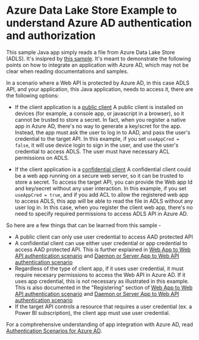 # Azure Data Lake Store Example to understand Azure AD authentication and authorization

This sample Java app simply reads a file from Azure Data Lake Store (ADLS). It's insipred by [this sample](https://github.com/Azure-Samples/data-lake-store-java-upload-download-get-started/). It's meant to demonstrate the following points on how to integrate an application with Azure AD, which may not be clear when reading documentations and samples. 

In a scenario where a Web API is protected by Azure AD, in this case ADLS API, and your application, this Java application, needs to access it, there are the following options:

* If the client application is a [public client](https://tools.ietf.org/html/rfc6749#section-2.1)
A public client is installed on devices (for example, a console app, or javascript in a browser), so it cannot be trusted to store a secret.  In fact, when you register a native app in Azure AD, there's no way to generate a key/scret for the app.  Instead, the app must ask the user to log in to AAD, and pass the user's credential to the target API.  In this example, if you set ```useAppCred = false```, it will use device login to sign in the user, and use the user's credential to access ADLS.  The user must have necessary ACL permissions on ADLS.

* If the client application is a [confidential client](https://tools.ietf.org/html/rfc6749#section-2.1)
A confidential client could be a web app running on a secure web server, so it can be trusted to store a secret.  To access the target API, you can provide the Web app Id and key/secret without any user interaction.  In this example, if you set ```useAppCred = true```, and if you add ACL to allow the registered web app to access ADLS, this app will be able to read the file in ADLS without any user log in.  In this case, when you register the client web app, there's no need to specify required permissions to access ADLS API in Azure AD.  

So here are a few things that can be learned from this sample - 

* A public client can only use user credential to access AAD protected API
* A confidential client can use either user credential or app credential to access AAD protected API.  This is further explained in [Web App to Web API authentication scenario](https://docs.microsoft.com/en-us/azure/active-directory/develop/active-directory-authentication-scenarios#web-application-to-web-api) and [Daemon or Server App to Web API authentication scenario](https://docs.microsoft.com/en-us/azure/active-directory/develop/active-directory-authentication-scenarios#daemon-or-server-application-to-web-api)
* Regardless of the type of client app, if it uses user credential, it must require necesary permissions to access the Web API in Azure AD. If it uses app credential, this is not necessary as illustrated in this example.  This is also documented in the "Registering" section of [Web App to Web API authentication scenario](https://docs.microsoft.com/en-us/azure/active-directory/develop/active-directory-authentication-scenarios#web-application-to-web-api) and [Daemon or Server App to Web API authentication scenario](https://docs.microsoft.com/en-us/azure/active-directory/develop/active-directory-authentication-scenarios#daemon-or-server-application-to-web-api)
* If the target API controls a resource that requires a user credential (ex. a Power BI subscription), the client app must use user credential. 

For a comphrehensive understanding of app integration with Azure AD, read [Authentication Scenarios for Azure AD](https://docs.microsoft.com/en-us/azure/active-directory/develop/active-directory-authentication-scenarios).
